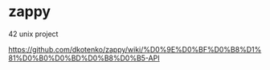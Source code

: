 # zappy
42 unix project

https://github.com/dkotenko/zappy/wiki/%D0%9E%D0%BF%D0%B8%D1%81%D0%B0%D0%BD%D0%B8%D0%B5-API
